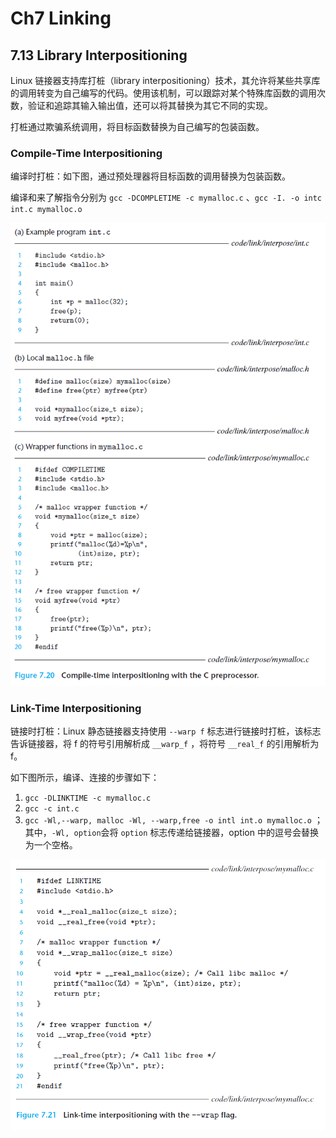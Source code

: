 # Ch7 Linking

## 7.13 Library Interpositioning

Linux 链接器支持库打桩（library interpositioning）技术，其允许将某些共享库的调用转变为自己编写的代码。使用该机制，可以跟踪对某个特殊库函数的调用次数，验证和追踪其输入输出值，还可以将其替换为其它不同的实现。

打桩通过欺骗系统调用，将目标函数替换为自己编写的包装函数。

### Compile-Time Interpositioning

编译时打桩：如下图，通过预处理器将目标函数的调用替换为包装函数。

编译和来了解指令分别为 `gcc -DCOMPLETIME -c mymalloc.c` 、`gcc -I. -o intc int.c mymalloc.o`

![image-20220610215441955](assets/image-20220610215441955.png)



### Link-Time Interpositioning

链接时打桩：Linux 静态链接器支持使用 `--warp f` 标志进行链接时打桩，该标志告诉链接器，将 f 的符号引用解析成 `__warp_f` ，将符号 `__real_f` 的引用解析为 f。

如下图所示，编译、连接的步骤如下：

1. `gcc -DLINKTIME -c mymalloc.c`
2. `gcc -c int.c`
3. `gcc -Wl,--warp, malloc -Wl, --warp,free -o intl int.o mymalloc.o` ；其中，`-Wl, option`会将 `option` 标志传递给链接器，option 中的逗号会替换为一个空格。



![image-20220610220134846](assets/image-20220610220134846.png)
